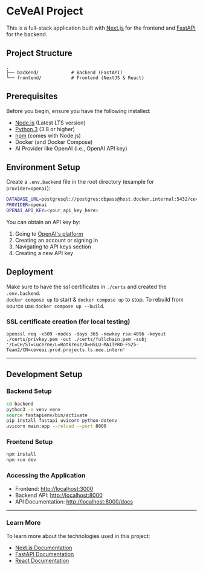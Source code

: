 # CeVeAI Project

This is a full-stack application built with [Next.js](https://nextjs.org) for the frontend and [FastAPI](https://fastapi.tiangolo.com/) for the backend.

## Project Structure

```
.
├── backend/            # Backend (FastAPI)
└── frontend/           # Frontend (NextJS & React)
```

## Prerequisites

Before you begin, ensure you have the following installed:
- [Node.js](https://nodejs.org/) (Latest LTS version)
- [Python 3](https://www.python.org/) (3.8 or higher)
- [npm](https://www.npmjs.com/) (comes with Node.js)
- Docker (and Docker Compose)
- AI Provider like OpenAI (i.e., OpenAI API key)

## Environment Setup

Create a `.env.backend` file in the root directory (example for `provider=openai`):

```bash
DATABASE_URL=postgresql://postgres:dbpass@host.docker.internal:5432/ceveai    # Format: postgresql://<user>:<password>@<db_server_host>:<port>/<database>
PROVIDER=openai
OPENAI_API_KEY=<your_api_key_here>
```

You can obtain an API key by:
1. Going to [OpenAI's platform](https://platform.openai.com/)
2. Creating an account or signing in
3. Navigating to API keys section
4. Creating a new API key

## Deployment

Make sure to have the ssl certificates in `./certs` and created the `.env.backend`.  
`docker compose up` to start & `docker compose up` to stop. To rebuild from source use `docker compose up --build`.

### SSL certificate creation (for local testing)
`openssl req -x509 -nodes -days 365 -newkey rsa:4096 -keyout ./certs/privkey.pem -out ./certs/fullchain.pem -subj '/C=CH/ST=Lucerne/L=Rotkreuz/O=HSLU-MAITPRO-FS25-Team2/CN=ceveai.prod.projects.ls.eee.intern'`

---

## Development Setup

### Backend Setup
```bash
cd backend
python3 -m venv venv
source fastapienv/bin/activate
pip install fastapi uvicorn python-dotenv
uvicorn main:app --reload --port 8000
```

### Frontend Setup
```bash
npm install
npm run dev
```

### Accessing the Application

- Frontend: [http://localhost:3000](http://localhost:3000)
- Backend API: [http://localhost:8000](http://localhost:8000)
- API Documentation: [http://localhost:8000/docs](http://localhost:8000/docs)

---

### Learn More

To learn more about the technologies used in this project:

- [Next.js Documentation](https://nextjs.org/docs)
- [FastAPI Documentation](https://fastapi.tiangolo.com/)
- [React Documentation](https://react.dev/)
